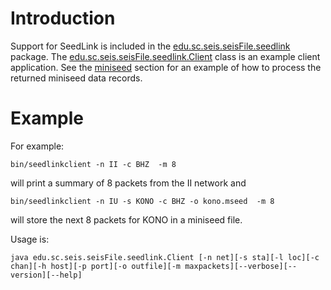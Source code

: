 # Introduction #

Support for SeedLink is included in the [edu.sc.seis.seisFile.seedlink](http://code.google.com/p/seisfile/source/browse/src/main/java/edu/sc/seis/seisFile/seedlink) package. The [edu.sc.seis.seisFile.seedlink.Client](http://code.google.com/p/seisfile/source/browse/src/main/java/edu/sc/seis/seisFile/seedlink/Client.java) class is an example client application. See the [miniseed](http://code.google.com/p/seisfile/wiki/MiniSeed) section for an example of how to process the returned miniseed data records.


# Example #

For example:
```
bin/seedlinkclient -n II -c BHZ  -m 8
```
will print a summary of 8 packets from the II network and
```
bin/seedlinkclient -n IU -s KONO -c BHZ -o kono.mseed  -m 8
```
will store the next 8 packets for KONO in a miniseed file.

Usage is:

```
java edu.sc.seis.seisFile.seedlink.Client [-n net][-s sta][-l loc][-c chan][-h host][-p port][-o outfile][-m maxpackets][--verbose][--version][--help]
```